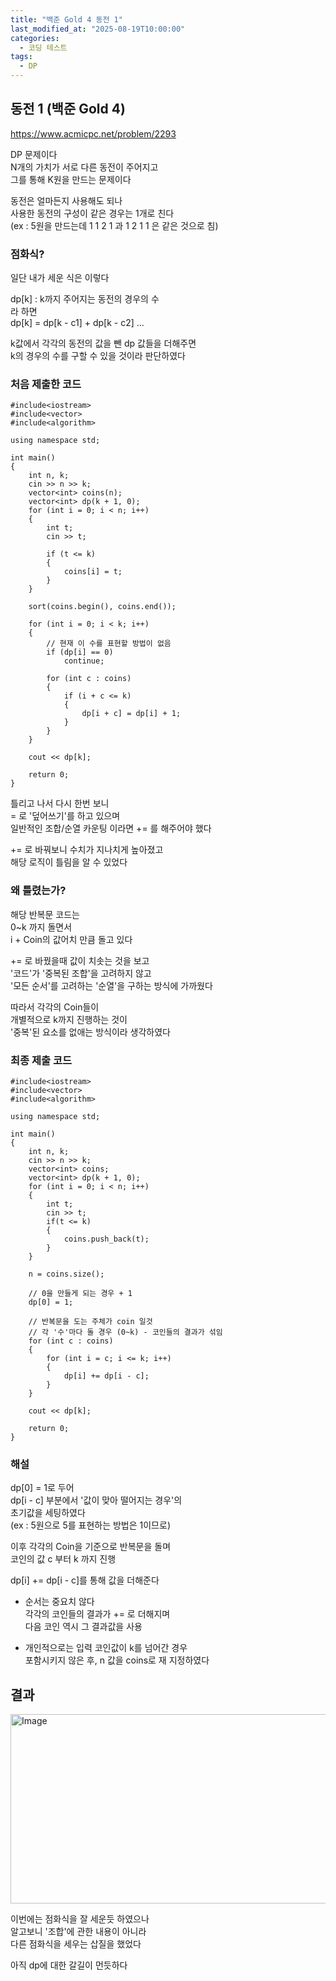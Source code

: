 ```yaml
---
title: "백준 Gold 4 동전 1"
last_modified_at: "2025-08-19T10:00:00"
categories:
  - 코딩 테스트
tags:
  - DP
---
```


## 동전 1 (백준 Gold 4)
<https://www.acmicpc.net/problem/2293><br>

DP 문제이다<br>
N개의 가치가 서로 다른 동전이 주어지고<br>
그를 통해 K원을 만드는 문제이다<br>

동전은 얼마든지 사용해도 되나<br>
사용한 동전의 구성이 같은 경우는 1개로 친다<br>
(ex : 5원을 만드는데 1 1 2 1 과 1 2 1 1 은 같은 것으로 침)<br>

### 점화식?

일단 내가 세운 식은 이렇다<br>

dp[k] : k까지 주어지는 동전의 경우의 수<br>
라 하면<br>
dp[k] = dp[k - c1] + dp[k - c2] ...<br>

k값에서 각각의 동전의 값을 뺀 dp 값들을 더해주면<br>
k의 경우의 수를 구할 수 있을 것이라 판단하였다<br>

### 처음 제출한 코드

```
#include<iostream>
#include<vector>
#include<algorithm>

using namespace std;

int main()
{
	int n, k;
	cin >> n >> k;
	vector<int> coins(n);
	vector<int> dp(k + 1, 0);
	for (int i = 0; i < n; i++)
	{
		int t;
		cin >> t;

		if (t <= k)
		{
			coins[i] = t;
		}
	}

	sort(coins.begin(), coins.end());

	for (int i = 0; i < k; i++)
	{
		// 현재 이 수를 표현할 방법이 없음
		if (dp[i] == 0)
			continue;

		for (int c : coins)
		{
			if (i + c <= k)
			{
				dp[i + c] = dp[i] + 1;
			}
		}
	}

	cout << dp[k];

	return 0;
}
```

틀리고 나서 다시 한번 보니<br>
= 로 '덮어쓰기'를 하고 있으며<br>
일반적인 조합/순열 카운팅 이라면 += 를 해주어야 했다<br>

+= 로 바꿔보니 수치가 지나치게 높아졌고<br>
해당 로직이 틀림을 알 수 있었다<br>

### 왜 틀렸는가?

해당 반복문 코드는<br>
0~k 까지 돌면서<br>
i + Coin의 값어치 만큼 돌고 있다<br>

+= 로 바꿨을때 값이 치솟는 것을 보고<br>
'코드'가 '중복된 조합'을 고려하지 않고<br>
'모든 순서'를 고려하는 '순열'을 구하는 방식에 가까웠다<br>

따라서 각각의 Coin들이<br>
개별적으로 k까지 진행하는 것이<br>
'중복'된 요소를 없애는 방식이라 생각하였다<br>

### 최종 제출 코드

```
#include<iostream>
#include<vector>
#include<algorithm>

using namespace std;

int main()
{
	int n, k;
	cin >> n >> k;
	vector<int> coins;
	vector<int> dp(k + 1, 0);
	for (int i = 0; i < n; i++)
	{
        int t;
        cin >> t;
		if(t <= k)
        {
            coins.push_back(t);
        }
	}
    
    n = coins.size();
    
	// 0을 만들게 되는 경우 + 1
	dp[0] = 1;

	// 반복문을 도는 주체가 coin 일것
	// 각 '수'마다 돌 경우 (0~k) - 코인들의 결과가 섞임
	for (int c : coins)
	{
		for (int i = c; i <= k; i++)
		{
			dp[i] += dp[i - c];
		}
	}

	cout << dp[k];

	return 0;
}
```

### 해설

dp[0] = 1로 두어<br>
dp[i - c] 부분에서 '값이 맞아 떨어지는 경우'의<br>
초기값을 세팅하였다<br>
(ex : 5원으로 5를 표현하는 방법은 1이므로)<br>

이후 각각의 Coin을 기준으로 반복문을 돌며<br>
코인의 값 c 부터 k 까지 진행<br>

dp[i] += dp[i - c]를 통해 값을 더해준다<br>

- 순서는 중요치 않다<br>
  각각의 코인들의 결과가 += 로 더해지며<br>
  다음 코인 역시 그 결과값을 사용<br>

- 개인적으로는 입력 코인값이 k를 넘어간 경우<br>
  포함시키지 않은 후, n 값을 coins로 재 지정하였다<br>

## 결과
<img width="1161" height="303" alt="Image" src="https://github.com/user-attachments/assets/687cab38-4334-4288-915f-db012e09e198" /><br>

이번에는 점화식을 잘 세운듯 하였으나<br>
알고보니 '조합'에 관한 내용이 아니라<br>
다른 점화식을 세우는 삽질을 했었다<br>

아직 dp에 대한 갈길이 먼듯하다<br>
